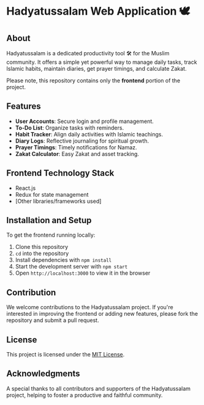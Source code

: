 # Hadyatussalam Web Application 🕊️

## About
Hadyatussalam is a dedicated productivity tool 🛠️ for the Muslim community. It offers a simple yet powerful way to manage daily tasks, track Islamic habits, maintain diaries, get prayer timings, and calculate Zakat. 

Please note, this repository contains only the **frontend** portion of the project.

## Features
- **User Accounts**: Secure login and profile management.
- **To-Do List**: Organize tasks with reminders.
- **Habit Tracker**: Align daily activities with Islamic teachings.
- **Diary Logs**: Reflective journaling for spiritual growth.
- **Prayer Timings**: Timely notifications for Namaz.
- **Zakat Calculator**: Easy Zakat and asset tracking.

## Frontend Technology Stack
- React.js
- Redux for state management
- [Other libraries/frameworks used]

## Installation and Setup
To get the frontend running locally:
1. Clone this repository
2. `cd` into the repository
3. Install dependencies with `npm install`
4. Start the development server with `npm start`
5. Open `http://localhost:3000` to view it in the browser

## Contribution
We welcome contributions to the Hadyatussalam project. If you're interested in improving the frontend or adding new features, please fork the repository and submit a pull request.

## License
This project is licensed under the [MIT License](LICENSE).

## Acknowledgments
A special thanks to all contributors and supporters of the Hadyatussalam project, helping to foster a productive and faithful community.
